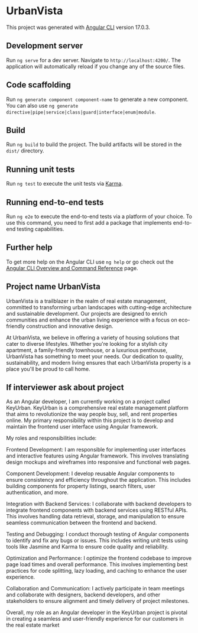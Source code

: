 # UrbanVista

This project was generated with [Angular CLI](https://github.com/angular/angular-cli) version 17.0.3.

## Development server

Run `ng serve` for a dev server. Navigate to `http://localhost:4200/`. The application will automatically reload if you change any of the source files.

## Code scaffolding

Run `ng generate component component-name` to generate a new component. You can also use `ng generate directive|pipe|service|class|guard|interface|enum|module`.

## Build

Run `ng build` to build the project. The build artifacts will be stored in the `dist/` directory.

## Running unit tests

Run `ng test` to execute the unit tests via [Karma](https://karma-runner.github.io).

## Running end-to-end tests

Run `ng e2e` to execute the end-to-end tests via a platform of your choice. To use this command, you need to first add a package that implements end-to-end testing capabilities.

## Further help

To get more help on the Angular CLI use `ng help` or go check out the [Angular CLI Overview and Command Reference](https://angular.io/cli) page.

## Project name  UrbanVista
 UrbanVista is a trailblazer in the realm of real estate management, committed to transforming urban landscapes with cutting-edge architecture and sustainable development. Our projects are designed to enrich communities and enhance the urban living experience with a focus on eco-friendly construction and innovative design.

At UrbanVista, we believe in offering a variety of housing solutions that cater to diverse lifestyles. Whether you're looking for a stylish city apartment, a family-friendly townhouse, or a luxurious penthouse, UrbanVista has something to meet your needs. Our dedication to quality, sustainability, and modern living ensures that each UrbanVista property is a place you'll be proud to call home.
## If interviewer ask about project 
As an Angular developer, I am currently working on a project called KeyUrban. KeyUrban is a comprehensive real estate management platform that aims to revolutionize the way people buy, sell, and rent properties online. My primary responsibility within this project is to develop and maintain the frontend user interface using Angular framework.

My roles and responsibilities include:

Frontend Development: I am responsible for implementing user interfaces and interactive features using Angular framework. This involves translating design mockups and wireframes into responsive and functional web pages.

Component Development: I develop reusable Angular components to ensure consistency and efficiency throughout the application. This includes building components for property listings, search filters, user authentication, and more.

Integration with Backend Services: I collaborate with backend developers to integrate frontend components with backend services using RESTful APIs. This involves handling data retrieval, storage, and manipulation to ensure seamless communication between the frontend and backend.

Testing and Debugging: I conduct thorough testing of Angular components to identify and fix any bugs or issues. This includes writing unit tests using tools like Jasmine and Karma to ensure code quality and reliability.

Optimization and Performance: I optimize the frontend codebase to improve page load times and overall performance. This involves implementing best practices for code splitting, lazy loading, and caching to enhance the user experience.

Collaboration and Communication: I actively participate in team meetings and collaborate with designers, backend developers, and other stakeholders to ensure alignment and timely delivery of project milestones.

Overall, my role as an Angular developer in the KeyUrban project is pivotal in creating a seamless and user-friendly experience for our customers in the real estate market

